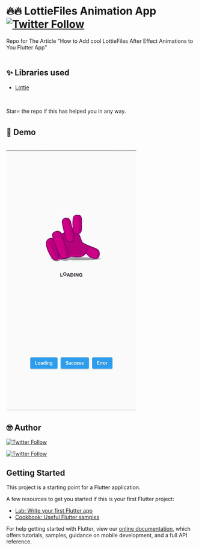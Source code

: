# 🔥🔥 LottieFiles Animation App [![Twitter Follow](https://img.shields.io/twitter/follow/dev_femi.svg?style=social)](https://twitter.com/dev_femi)
Repo for The Article "How to Add cool LottieFiles After Effect Animations to You Flutter App" 
<br>
<br>

## ✨ Libraries used

* [Lottie](https://pub.dev/packages/lottie)
<br>

Star⭐ the repo if this has helped you in any way.
<br>

## 📸 Demo
<br>


<img src="demo/demo.gif"/> 



## 🤓 Author

[![Twitter Follow](https://img.shields.io/twitter/follow/dev_femi.svg?style=social)](https://twitter.com/dev_femi)

[![Twitter Follow](https://img.shields.io/badge/LinkedIn-blue?style=flat&logo=linkedin&labelColor=blue)](https://www.linkedin.com/in/bolajifemi28/)



## Getting Started

This project is a starting point for a Flutter application.

A few resources to get you started if this is your first Flutter project:

- [Lab: Write your first Flutter app](https://flutter.io/docs/get-started/codelab)
- [Cookbook: Useful Flutter samples](https://flutter.io/docs/cookbook)

For help getting started with Flutter, view our 
[online documentation](https://flutter.io/docs), which offers tutorials, 
samples, guidance on mobile development, and a full API reference.
